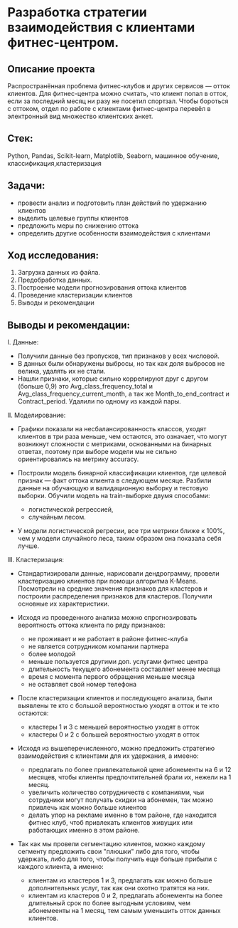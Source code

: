 # Разработка стратегии взаимодействия с клиентами фитнес-центром.
## Описание проекта

Распространённая проблема фитнес-клубов и других сервисов — отток клиентов. 
Для фитнес-центра можно считать, что клиент попал в отток, если за последний месяц ни разу не посетил спортзал.
Чтобы бороться с оттоком, отдел по работе с клиентами фитнес-центра перевёл в электронный вид множество клиентских анкет.

## Стек:

Python, Pandas, Scikit-learn, Matplotlib, Seaborn, машинное обучение, классификация,кластеризация

## Задачи:
* провести анализ и подготовить план действий по удержанию клиентов
* выделить целевые группы клиентов
* предложить меры по снижению оттока
* определить другие особенности взаимодействия с клиентами

## Ход исследования:

1. Загрузка данных из файла.  
2. Предобработка данных.  
3. Построение модели прогнозирования оттока клиентов
4. Проведение кластеризации клиентов
5. Выводы и рекомендации

## Выводы и рекомендации:

I. Данные:

* Получили данные без пропусков, тип признаков у всех числовой.
* В данных были обнаружены выбросы, но так как доля выбросов не велика, удалять их не стали.
* Нашли признаки, которые сильно коррелируют друг с другом (больше 0,9) это Avg_class_frequency_total и Avg_class_frequency_current_month, а так же Month_to_end_contract и Contract_period. Удалили по одному из каждой пары.

II. Моделирование:

* Графики показали на несбалансированность классов, уходят клиентов в три раза меньше, чем остаются, это означает, что могут возникнут сложности с метриками, основанными на бинарных ответах, поэтому при выборе модели мы не сильно ориентировались на метрику accuracy.


* Построили модель бинарной классификации клиентов, где целевой признак — факт оттока клиента в следующем месяце. Разбили данные на обучающую и валидационную выборку и тестовую выборки. Обучили модель на train-выборке двумя способами:
   * логистической регрессией,
   * случайным лесом.
 

* У модели логистической регресии, все три метрики ближе к 100%, чем у модели случайного леса, таким образом она показала себя лучше.

III. Кластеризация:

* Стандартизировали данные, нарисовали дендрограмму, провели кластеризацию клиентов при помощи алгоритма K-Means. Посмотрели на средние значения признаков для кластеров и построили распределения признаков для кластеров. Получили основные их характеристики.   


* Исходя из проведенного анализа можно спрогнозировать вероятность оттока клиента по ряду признаков:
   * не проживает и не работает в районе фитнес-клуба
   * не является сотрудником компании партнера
   * более молодой
   * меньше пользуется другими доп. услугами фитнес центра
   * длительность текущего абонемента составляет менее месяца
   * время с момента первого обращения меньше месяца
   * не оставляет свой номер телефона
   
   
* После кластеризации клиентов и последующего анализа, были выявлены те кто с большой вероятностью уходят
   в отток и те кто остаются:
   * кластеры 1 и 3 с меньшей вероятностью уходят в отток
   * кластеры 0 и 2 с большей вероятностью уходят в отток
   
   
* Исходя из вышеперечисленного, можно предложить стратегию взаимодействия с клиентами для их удержания, а имеено:
   * предлагать по более привлекательной цене абонементы на 6 и 12 месяцев, чтобы клиенты предпочтительней брали их,      нежели на 1 месяц.
   * увеличить количество сотрудничеств с компаниями, чьи сотрудники могут получать скидки на абонемен, так можно привлечь как      можно больше клиентов
   * делать упор на рекламе именно в том районе, где находится фитнес клуб, чтоб привлекать клиентов живущих или работающих именно в этом районе.
   
   
* Так как мы провели сегментацию клиентов, можно каждому сегменту предложить свои "плюшки" либо 
   для того, чтобы удержать, либо для того, чтобы получить еще больше прибыли с каждого клиента, а именно:
   * клиентам из кластеров 1 и 3, предлагать как можно больше дополнительных услуг, так как они охотно тратятся на них.
   * клиентам из кластеров 0 и 2, предлагать абонементы на более длительный срок по более выгодным условиям, чем абонемеенты на 1 месяц, тем самым уменьшить отток данных клиентов.
